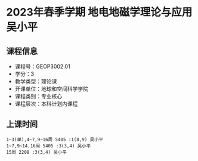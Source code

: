 # 2023年春季学期 地电地磁学理论与应用 吴小平






## 课程信息

- 课程号：GEOP3002.01
- 学分：3
- 教学类型：理论课
- 开课单位：地球和空间科学学院
- 课程类别：专业核心
- 课程层次：本科计划内课程

## 上课时间

```
1~3(单),4~7,9~16周 5405 :1(8,9) 吴小平
1~7,9~14,16周 5405 :3(3,4) 吴小平
15周 2208 :3(3,4) 吴小平
```

